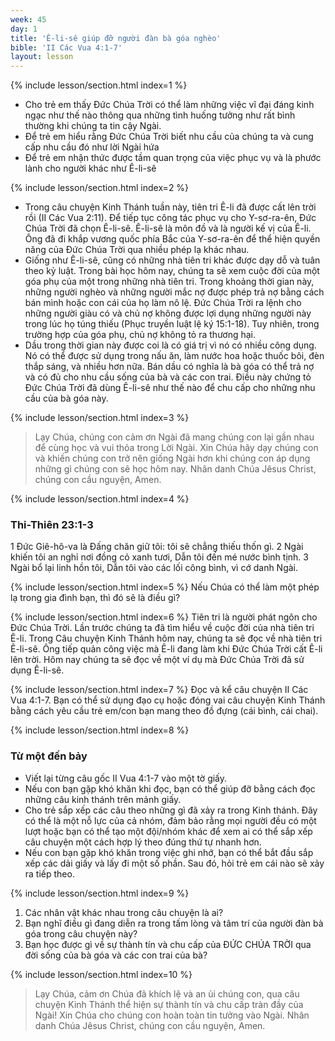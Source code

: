 ```yaml
---
week: 45
day: 1
title: 'Ê-li-sê giúp đỡ người đàn bà góa nghèo'
bible: 'II Các Vua 4:1-7'
layout: lesson
---
```



{% include lesson/section.html index=1 %}
- Cho trẻ em thấy Đức Chúa Trời có thể làm những việc vĩ đại đáng kinh ngạc như thế nào thông qua những tình huống tưởng như rất bình thường khi chúng ta tin cậy Ngài.
- Để trẻ em hiểu rằng Đức Chúa Trời biết nhu cầu của chúng ta và cung cấp nhu cầu đó như lời Ngài hứa
- Để trẻ em nhận thức được tầm quan trọng của việc phục vụ và là phước lành cho người khác như Ê-li-sê


{% include lesson/section.html index=2 %}
- Trong câu chuyện Kinh Thánh tuần này, tiên tri Ê-li đã được cất lên trời rồi (II Các Vua 2:11). Để tiếp tục công tác phục vụ cho Y-sơ-ra-ên, Đức Chúa Trời đã chọn Ê-li-sê. Ê-li-sê là môn đồ và là người kế vị của Ê-li. Ông đã đi khắp vương quốc phía Bắc của Y-sơ-ra-ên để thể hiện quyền năng của Đức Chúa Trời qua nhiều phép lạ khác nhau.
- Giống như Ê-li-sê, cũng có những nhà tiên tri khác được dạy dỗ và tuân theo kỷ luật. Trong bài học hôm nay, chúng ta sẽ xem cuộc đời của một góa phụ của một trong những nhà tiên tri. Trong khoảng thời gian này, những người nghèo và những người mắc nợ được phép trả nợ bằng cách bán mình hoặc con cái của họ làm nô lệ. Đức Chúa Trời ra lệnh cho những người giàu có và chủ nợ không được lợi dụng những người này trong lúc họ túng thiếu (Phục truyền luật lệ ký 15:1-18). Tuy nhiên, trong trường hợp của góa phụ, chủ nợ không tỏ ra thương hại.
- Dầu trong thời gian này được coi là có giá trị vì nó có nhiều công dụng. Nó có thể được sử dụng trong nấu ăn, làm nước hoa hoặc thuốc bôi, đèn thắp sáng, và nhiều hơn nữa. Bán dầu có nghĩa là bà góa có thể trả nợ và có đủ cho nhu cầu sống của bà và các con trai. Điều này chứng tỏ Đức Chúa Trời đã dùng Ê-li-sê như thế nào để chu cấp cho những nhu cầu của bà góa này.


{% include lesson/section.html index=3 %}
> Lạy Chúa, chúng con cảm ơn Ngài đã mang chúng con lại gần nhau để cùng học và vui thỏa trong Lời Ngài. Xin Chúa hãy dạy chúng con và khiến chúng con trở nên giống Ngài hơn khi chúng con áp dụng những gì chúng con sẽ học hôm nay. Nhân danh Chúa Jêsus Christ, chúng con cầu nguyện, Amen.


{% include lesson/section.html index=4 %}
### Thi-Thiên 23:1-3
1 Đức Giê-hô-va là Đấng chăn giữ tôi: tôi sẽ chẳng thiếu thốn gì. 2 Ngài khiến tôi an nghỉ nơi đồng cỏ xanh tươi, Dẫn tôi đến mé nước bình tịnh. 3 Ngài bổ lại linh hồn tôi, Dẫn tôi vào các lối công bình, vì cớ danh Ngài.


{% include lesson/section.html index=5 %}
Nếu Chúa có thể làm một phép lạ trong gia đình bạn, thì đó sẽ là điều gì?


{% include lesson/section.html index=6 %}
Tiên tri là người phát ngôn cho Đức Chúa Trời. Lần trước chúng ta đã tìm hiểu về cuộc đời của nhà tiên tri Ê-li. Trong Câu chuyện Kinh Thánh hôm nay, chúng ta sẽ đọc về nhà tiên tri Ê-li-sê. Ông tiếp quản công việc mà Ê-li đang làm khi Đức Chúa Trời cất Ê-li lên trời. Hôm nay chúng ta sẽ đọc về một ví dụ mà Đức Chúa Trời đã sử dụng Ê-li-sê.


{% include lesson/section.html index=7 %}
Đọc và kể câu chuyện II Các Vua 4:1-7. Bạn có thể sử dụng đạo cụ hoặc đóng vai câu chuyện Kinh Thánh bằng cách yêu cầu trẻ em/con bạn mang theo đồ đựng (cái bình, cái chai).



{% include lesson/section.html index=8 %}
### Từ một đến bảy
- Viết lại từng câu gốc II Vua 4:1-7 vào một tờ giấy. 
- Nếu con bạn gặp khó khăn khi đọc, bạn có thể giúp đỡ bằng cách đọc những câu kinh thánh trên mảnh giấy.
- Cho trẻ sắp xếp các câu theo những gì đã xảy ra trong Kinh thánh. Đây có thể là một nỗ lực của cả nhóm, đảm bảo rằng mọi người đều có một lượt hoặc bạn có thể tạo một đội/nhóm khác để xem ai có thể sắp xếp câu chuyện một cách hợp lý theo đúng thứ tự nhanh hơn.
- Nếu con bạn gặp khó khăn trong việc ghi nhớ, bạn có thể bắt đầu sắp xếp các dải giấy và lấy đi một số phần. Sau đó, hỏi trẻ em cái nào sẽ xảy ra tiếp theo.


{% include lesson/section.html index=9 %}
1. Các nhân vật khác nhau trong câu chuyện là ai?
2. Bạn nghĩ điều gì đang diễn ra trong tấm lòng và tâm trí của người đàn bà góa trong câu chuyện này?
3. Bạn học được gì về sự thành tín và chu cấp của ĐỨC CHÚA TRỜI qua đời sống của bà góa và các con trai của bà?


{% include lesson/section.html index=10 %}
> Lạy Chúa, cảm ơn Chúa đã khích lệ và an ủi chúng con, qua câu chuyện Kinh Thánh thể hiện sự thành tín và chu cấp tràn đầy của Ngài! Xin Chúa cho chúng con hoàn toàn tin tưởng vào Ngài. Nhân danh Chúa Jêsus Christ, chúng con cầu nguyện, Amen.
